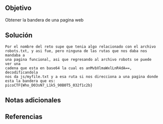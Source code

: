 ## Objetivo
Obtener la bandera de una pagina web

## Solución
```
Por el nombre del reto supe que tenia algo relacionado con el archivo
robots.txt, y asi fue, pero ninguna de las rutas que nos daba nos mandaba a
una pagina funcional, asi que regresando al archivo robots se puede ver una
cadena que esta en base64 la cual es anMvbXlmaWxlLnR4dA==, decodificandola
nos da js/myfile.txt y a esa ruta si nos direcciona a una pagina donde esta la bandera que es:
picoCTF{Who_D03sN7_L1k5_90B0T5_032f1c2b}
```
## Notas adicionales
## Referencias
